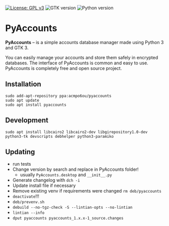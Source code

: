 [![License: GPL v3](https://img.shields.io/badge/License-GPLv3-blue.svg)](https://www.gnu.org/licenses/gpl-3.0)
![GTK version](https://img.shields.io/badge/gtk-v3.24+-success)
![Python version](https://img.shields.io/badge/python-v3.10-success)

# PyAccounts
**PyAccounts** – is a simple accounts database manager made using Python 3 and GTK 3.

You can easily manage your accounts and store them safely in encrypted databases.
The interface of PyAccounts is common and easy to use.
PyAccounts is completely free and open source project.

## Installation
```commandline
sudo add-apt-repository ppa:acmpo6ou/pyaccounts
sudo apt update
sudo apt install pyaccounts
```

## Development
```commandline
sudo apt install libcairo2 libcairo2-dev libgirepository1.0-dev python3-tk devscripts debhelper python3-paramiko
```

## Updating
- run tests
- Change version by search and replace in PyAccounts folder!
    - usually `PyAccounts.desktop` and `__init__.py`
- Generate changelog with `dch -i`
- Update install file if necessary
- Remove existing venv if requirements were changed `rm deb/pyaccounts`
- `deactivate`!!!
- `deb/prevenv.sh`
- `debuild --no-tgz-check -S --lintian-opts --no-lintian`
- `lintian --info`
- `dput pyaccounts pyaccounts_1.x.x-1_source.changes`
